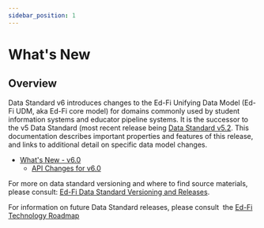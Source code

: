 ```yaml
---
sidebar_position: 1
---
```


# What's New

## Overview

Data Standard v6 introduces changes to the Ed-Fi Unifying Data Model (Ed-Fi UDM, aka
Ed-Fi core model) for domains commonly
used by student information systems and educator pipeline systems. It is the successor
to the v5 Data Standard (most recent release being [Data Standard v5.2](/reference/data-exchange/data-standard/). This documentation
describes important properties and features of this release, and links to
additional detail on specific data model changes.

* [What's New - v6.0](./whats-new-v60.md)
  * [API Changes for v6.0](./api-changes-6.md)

For more on data standard versioning and where to find source materials, please
consult: [Ed-Fi Data Standard Versioning and
Releases](/reference/data-exchange/versioning-and-releases).

For information on future Data Standard releases, please consult  the [Ed-Fi
Technology
Roadmap](/reference/roadmap/)
